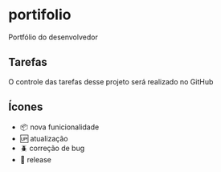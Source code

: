 # portifolio

Portfólio do desenvolvedor

## Tarefas

O controle das tarefas desse projeto será realizado no GitHub

## Ícones

- :package: nova funicionalidade
- :up: atualização
- :beetle: correção de bug
- :checkered_flag: release
